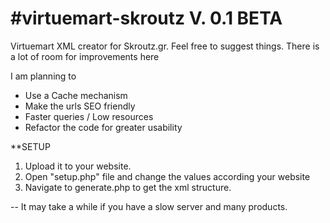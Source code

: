 #virtuemart-skroutz V. 0.1 BETA
==================

Virtuemart XML creator for Skroutz.gr.
Feel free to suggest things. There is a lot of room for improvements here

I am planning to

 - Use a Cache mechanism
 - Make the urls SEO friendly
 - Faster queries / Low resources
 - Refactor the code for greater usability

**SETUP
1. Upload it to your website.
2. Open "setup.php" file and change the values according your website
3. Navigate to generate.php to get the xml structure.

-- It may take a while if you have a slow server and many products.